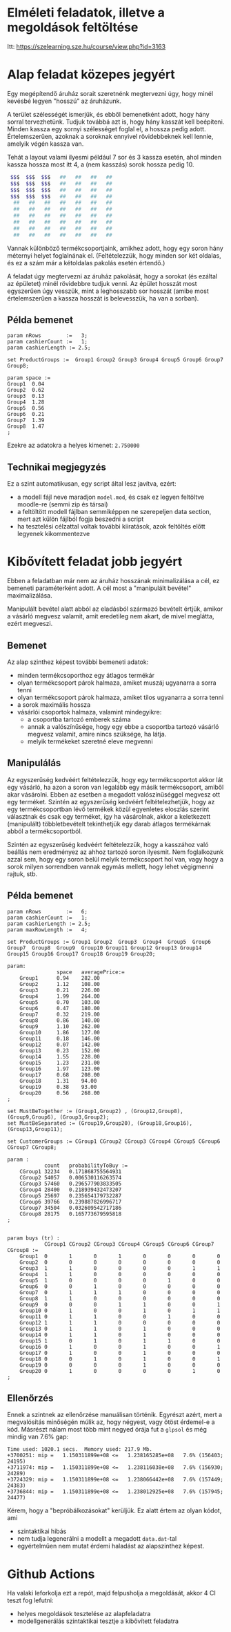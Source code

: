 # Elméleti feladatok, illetve a megoldások feltöltése
Itt: https://szelearning.sze.hu/course/view.php?id=3163

# Alap feladat közepes jegyért

Egy megépítendő áruház sorait szeretnénk megtervezni úgy, hogy minél kevésbé legyen "hosszú" az áruházunk.

A terület szélességét ismerjük, és ebből bemenetként adott, hogy hány sorral tervezhetünk. Tudjuk továbbá azt is, hogy hány kasszát kell beépíteni. Minden kassza egy sornyi szélességet foglal el, a hossza pedig adott. Értelemszerűen, azoknak a soroknak ennyivel rövidebbeknek kell lennie, amelyik végén kassza van.

Tehát a layout valami ilyesmi például 7 sor és 3 kassza esetén, ahol minden kassza hossza most itt 4, a (nem kasszás) sorok hossza pedig 10.

```bash
 $$$  $$$  $$$   ##   ##   ##   ##
 $$$  $$$  $$$   ##   ##   ##   ##
 $$$  $$$  $$$   ##   ##   ##   ##
 $$$  $$$  $$$   ##   ##   ##   ##
  ##   ##   ##   ##   ##   ##   ##
  ##   ##   ##   ##   ##   ##   ##
  ##   ##   ##   ##   ##   ##   ##
  ##   ##   ##   ##   ##   ##   ##
  ##   ##   ##   ##   ##   ##   ##
  ##   ##   ##   ##   ##   ##   ##
```

Vannak különböző termékcsoportjaink, amikhez adott, hogy egy soron hány méternyi helyet foglalnának el. (Feltételezzük, hogy minden sor két oldalas, és ez a szám már a kétoldalas pakolás esetén értendő.)

A feladat úgy megtervezni az áruház pakolását, hogy a sorokat (és ezáltal az épületet) minél rövidebbre tudjuk venni. Az épület hosszát most egyszerűen úgy vesszük, mint a leghosszabb sor hosszát (amibe most értelemszerűen a kassza hosszát is belevesszük, ha van a sorban).

## Példa bemenet

```ampl
param nRows        :=   3;
param cashierCount :=   1;
param cashierLength := 2.5;

set ProductGroups :=  Group1 Group2 Group3 Group4 Group5 Group6 Group7 Group8;

param space :=
Group1	0.04
Group2	0.62
Group3	0.13
Group4	1.28
Group5	0.56
Group6	0.21
Group7	1.39
Group8	1.47
;
```

Ezekre az adatokra a helyes kimenet: `2.750000`

## Technikai megjegyzés

Ez a szint automatikusan, egy script által lesz javítva, ezért:
 - a modell fájl neve maradjon `model.mod`, és csak ez legyen feltöltve moodle-re (semmi zip és társai)
 - a feltöltött modell fájlban semmiképpen ne szerepeljen data section, mert azt külön fájlból fogja beszedni a script
 - ha tesztelési célzattal voltak további kiiratások, azok feltöltés előtt legyenek kikommentezve

# Kibővített feladat jobb jegyért

Ebben a feladatban már nem az áruház hosszának minimalizálása a cél, ez bemeneti paraméterként adott. A cél most a "manipulált bevétel" maximalizálása.

Manipulált bevétel alatt abból az eladásból származó bevételt értjük, amikor a vásárló megvesz valamit, amit eredetileg nem akart, de mivel meglátta, ezért megveszi.

## Bemenet

Az alap szinthez képest további bemeneti adatok:
 - minden termékcsoporthoz egy átlagos termékár
 - olyan termékcsoport párok halmaza, amiket muszáj ugyanarra a sorra tenni
 - olyan termékcsoport párok halmaza, amiket tilos ugyanarra a sorra tenni
 - a sorok maximális hossza
 - vásárlói csoportok halmaza, valamint mindegyikre:
   - a csoportba tartozó emberek száma
   - annak a valószínűsége, hogy egy ebbe a csoportba tartozó vásárló megvesz valamit, amire nincs szüksége, ha látja.
   - melyik termékeket szeretné eleve megvenni

## Manipulálás

Az egyszerűség kedvéért feltételezzük, hogy egy termékcsoportot akkor lát egy vásárló, ha azon a soron van legalább egy másik termékcsoport, amiből akar vásárolni. Ebben az esetben a megadott valószínűséggel megvesz ott egy terméket. Szintén az egyszerűség kedvéért feltételezhetjük, hogy az egy termékcsoportban lévő termékek közül egyenletes eloszlás szerint választnak és csak egy terméket, így ha vásárolnak, akkor a keletkezett (manipulált) többletbevételt tekinthetjük egy darab átlagos termékárnak abból a termékcsoportból.

Szintén az egyszerűség kedvéért feltételezzük, hogy a kasszához való beállás nem eredményez az ahhoz tartozó soron ilyesmit. Nem foglalkozunk azzal sem, hogy egy soron belül melyik termékcsoport hol van, vagy hogy a sorok milyen sorrendben vannak egymás mellett, hogy lehet végigmenni rajtuk, stb.


## Példa bemenet

```ampl
param nRows        :=   6;
param cashierCount :=   1;
param cashierLength := 2.5;
param maxRowLength :=   4;

set ProductGroups := Group1	Group2	Group3	Group4	Group5	Group6	Group7	Group8	Group9	Group10	Group11	Group12	Group13	Group14	Group15	Group16	Group17	Group18	Group19	Group20;

param:
                space   averagePrice:=
    Group1	    0.94	282.00
    Group2	    1.12	108.00
    Group3	    0.21	226.00
    Group4	    1.99	264.00
    Group5	    0.70	103.00
    Group6	    0.47	180.00
    Group7	    0.32	219.00
    Group8	    0.86	140.00
    Group9	    1.10	262.00
    Group10	    1.86	127.00
    Group11	    0.18	146.00
    Group12	    0.07	142.00
    Group13	    0.23	152.00
    Group14	    1.55	228.00
    Group15	    1.23	231.00
    Group16	    1.97	123.00
    Group17	    0.68	208.00
    Group18	    1.31	94.00
    Group19	    0.38	93.00
    Group20	    0.56	268.00
;

set MustBeTogether := (Group1,Group2) , (Group12,Group8), (Group9,Group6), (Group3,Group2);
set MustBeSeparated := (Group19,Group20), (Group18,Group16), (Group13,Group11);

set CustomerGroups := CGroup1 CGroup2 CGroup3 CGroup4 CGroup5 CGroup6 CGroup7 CGroup8;

param :
            count   probabilityToBuy :=
    CGroup1	32234	0.171868755564931
    CGroup2	54057	0.006530116263574
    CGroup3	57460	0.296577903833505
    CGroup4	28400	0.218939432473207
    CGroup5	25697	0.235654179732287
    CGroup6	39766	0.239887826996717
    CGroup7	34504	0.032609542717186
    CGroup8	28175	0.165773679595818
;


param buys (tr) :
            CGroup1	CGroup2	CGroup3	CGroup4	CGroup5	CGroup6	CGroup7	CGroup8 :=
    Group1	0	    1	    0	    1	    0	    0	    0	    0
    Group2	0	    0	    0	    0	    0	    0	    0	    0
    Group3	1	    1	    0	    0	    0	    0	    1	    1
    Group4	1	    1	    0	    0	    0	    0	    0	    0
    Group5	1	    0	    0	    0	    0	    1	    0	    0
    Group6	0	    0	    1	    0	    0	    0	    0	    0
    Group7	0	    1	    1	    1	    0	    0	    0	    0
    Group8	1	    1	    0	    0	    0	    0	    0	    0
    Group9	0	    0	    0	    1	    1	    0	    0	    1
    Group10	0	    1	    0	    0	    1	    0	    1	    1
    Group11	0	    1	    1	    0	    0	    1	    0	    0
    Group12	1	    1	    1	    0	    0	    0	    0	    0
    Group13	0	    1	    1	    0	    1	    0	    0	    0
    Group14	0	    1	    1	    0	    1	    0	    0	    0
    Group15	1	    0	    1	    0	    1	    1	    0	    0
    Group16	0	    1	    0	    0	    1	    0	    0	    1
    Group17	0	    1	    0	    0	    1	    0	    0	    0
    Group18	0	    0	    1	    0	    1	    0	    0	    1
    Group19	0	    0	    0	    0	    1	    0	    0	    0
    Group20	0	    1	    0	    0	    0	    0	    1	    0
;
```

## Ellenőrzés

Ennek a szintnek az ellenőrzése manuálisan történik. Egyrészt azért, mert a megvalósítás minőségén múlik az, hogy négyest, vagy ötöst érdemel-e a kód. Másrészt nálam most több mint negyed órája fut a `glpsol` és még mindig van 7.6% gap:

```
Time used: 1020.1 secs.  Memory used: 217.9 Mb.
+3700251: mip =   1.150311899e+08 <=   1.238165285e+08   7.6% (156403; 24195)
+3711974: mip =   1.150311899e+08 <=   1.238116038e+08   7.6% (156930; 24289)
+3724329: mip =   1.150311899e+08 <=   1.238066442e+08   7.6% (157449; 24383)
+3736844: mip =   1.150311899e+08 <=   1.238012925e+08   7.6% (157945; 24477)
```

Kérem, hogy a "bepróbálkozásokat" kerüljük. Ez alatt értem az olyan kódot, ami
 - szintaktikai hibás
 - nem tudja legenerálni a modellt a megadott `data.dat`-tal
 - egyértelműen nem mutat érdemi haladást az alapszinthez képest.

# Github Actions

Ha valaki leforkolja ezt a repót, majd felpusholja a megoldását, akkor 4 CI teszt fog lefutni:
  - helyes megoldások tesztelése az alapfeladatra
  - modellgenerálás szintaktikai tesztje a kibővített feladatra